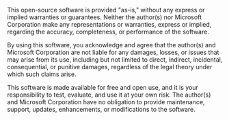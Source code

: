 
This open-source software is provided "as-is," without any express or implied warranties or guarantees. Neither the author(s) nor Microsoft Corporation make any representations or warranties, express or implied, regarding the accuracy, completeness, or performance of the software.

By using this software, you acknowledge and agree that the author(s) and Microsoft Corporation are not liable for any damages, losses, or issues that may arise from its use, including but not limited to direct, indirect, incidental, consequential, or punitive damages, regardless of the legal theory under which such claims arise.

This software is made available for free and open use, and it is your responsibility to test, evaluate, and use it at your own risk. The author(s) and Microsoft Corporation have no obligation to provide maintenance, support, updates, enhancements, or modifications to the software.
